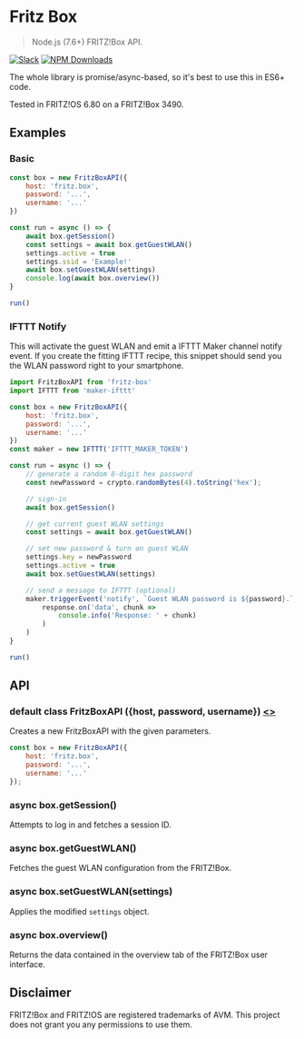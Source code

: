 # Fritz Box

> Node.js (7.6+) FRITZ!Box API.

[![Slack](https://slack.dodekeract.com/badge.svg)](https://slack.dodekeract.com)
[![NPM Downloads](https://img.shields.io/npm/dm/fritz-box.svg)](https://npmjs.com/package/fritz-box)

The whole library is promise/async-based, so it's best to use this in ES6+ code.

Tested in FRITZ!OS 6.80 on a FRITZ!Box 3490.

## Examples

### Basic

```javascript
const box = new FritzBoxAPI({
	host: 'fritz.box',
	password: '...',
	username: '...'
})

const run = async () => {
	await box.getSession()
	const settings = await box.getGuestWLAN()
	settings.active = true
	settings.ssid = 'Example!'
	await box.setGuestWLAN(settings)
	console.log(await box.overview())
}

run()
```

### IFTTT Notify

This will activate the guest WLAN and emit a IFTTT Maker channel notify event. If you create the fitting IFTTT recipe, this snippet should send you the WLAN password right to your smartphone.

```javascript
import FritzBoxAPI from 'fritz-box'
import IFTTT from 'maker-ifttt'

const box = new FritzBoxAPI({
	host: 'fritz.box',
	password: '...',
	username: '...'
})
const maker = new IFTTT('IFTTT_MAKER_TOKEN')

const run = async () => {
	// generate a random 8-digit hex password
	const newPassword = crypto.randomBytes(4).toString('hex');

	// sign-in
	await box.getSession()

	// get current guest WLAN settings
	const settings = await box.getGuestWLAN()

	// set new password & turn on guest WLAN
	settings.key = newPassword
	settings.active = true
	await box.setGuestWLAN(settings)

	// send a message to IFTTT (optional)
	maker.triggerEvent('notify', `Guest WLAN password is ${password}.`, response =>
		response.on('data', chunk =>
			console.info('Response: ' + chunk)
		)
	)
}

run()
```

## API

### default class FritzBoxAPI ({host, password, username}) [<>](/source/index.js)

Creates a new FritzBoxAPI with the given parameters.

````javascript
const box = new FritzBoxAPI({
	host: 'fritz.box',
	password: '...',
	username: '...'
});
````

### async box.getSession()

Attempts to log in and fetches a session ID.

### async box.getGuestWLAN()

Fetches the guest WLAN configuration from the FRITZ!Box.

### async box.setGuestWLAN(settings)

Applies the modified `settings` object.

### async box.overview()

Returns the data contained in the overview tab of the FRITZ!Box user interface.

## Disclaimer

FRITZ!Box and FRITZ!OS are registered trademarks of AVM. This project does not grant you any permissions to use them.
